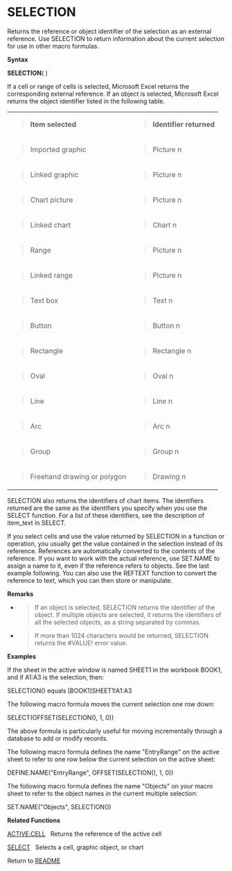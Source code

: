 # SELECTION

Returns the reference or object identifier of the selection as an
external reference. Use SELECTION to return information about the
current selection for use in other macro formulas.

**Syntax**

**SELECTION**( )

If a cell or range of cells is selected, Microsoft Excel returns the
corresponding external reference. If an object is selected, Microsoft
Excel returns the object identifier listed in the following table.

<table>
<tbody>
<tr class="odd">
<td><blockquote>
<p><strong>Item selected</strong></p>
</blockquote></td>
<td><blockquote>
<p><strong>Identifier returned</strong></p>
</blockquote></td>
</tr>
<tr class="even">
<td><blockquote>
<p>Imported graphic</p>
</blockquote></td>
<td><blockquote>
<p>Picture n</p>
</blockquote></td>
</tr>
<tr class="odd">
<td><blockquote>
<p>Linked graphic</p>
</blockquote></td>
<td><blockquote>
<p>Picture n</p>
</blockquote></td>
</tr>
<tr class="even">
<td><blockquote>
<p>Chart picture</p>
</blockquote></td>
<td><blockquote>
<p>Picture n</p>
</blockquote></td>
</tr>
<tr class="odd">
<td><blockquote>
<p>Linked chart</p>
</blockquote></td>
<td><blockquote>
<p>Chart n</p>
</blockquote></td>
</tr>
<tr class="even">
<td><blockquote>
<p>Range</p>
</blockquote></td>
<td><blockquote>
<p>Picture n</p>
</blockquote></td>
</tr>
<tr class="odd">
<td><blockquote>
<p>Linked range</p>
</blockquote></td>
<td><blockquote>
<p>Picture n</p>
</blockquote></td>
</tr>
<tr class="even">
<td><blockquote>
<p>Text box</p>
</blockquote></td>
<td><blockquote>
<p>Text n</p>
</blockquote></td>
</tr>
<tr class="odd">
<td><blockquote>
<p>Button</p>
</blockquote></td>
<td><blockquote>
<p>Button n</p>
</blockquote></td>
</tr>
<tr class="even">
<td><blockquote>
<p>Rectangle</p>
</blockquote></td>
<td><blockquote>
<p>Rectangle n</p>
</blockquote></td>
</tr>
<tr class="odd">
<td><blockquote>
<p>Oval</p>
</blockquote></td>
<td><blockquote>
<p>Oval n</p>
</blockquote></td>
</tr>
<tr class="even">
<td><blockquote>
<p>Line</p>
</blockquote></td>
<td><blockquote>
<p>Line n</p>
</blockquote></td>
</tr>
<tr class="odd">
<td><blockquote>
<p>Arc</p>
</blockquote></td>
<td><blockquote>
<p>Arc n</p>
</blockquote></td>
</tr>
<tr class="even">
<td><blockquote>
<p>Group</p>
</blockquote></td>
<td><blockquote>
<p>Group n</p>
</blockquote></td>
</tr>
<tr class="odd">
<td><blockquote>
<p>Freehand drawing or polygon</p>
</blockquote></td>
<td><blockquote>
<p>Drawing n</p>
</blockquote></td>
</tr>
</tbody>
</table>

SELECTION also returns the identifiers of chart items. The identifiers
returned are the same as the identifiers you specify when you use the
SELECT function. For a list of these identifiers, see the description of
item\_text in SELECT.

If you select cells and use the value returned by SELECTION in a
function or operation, you usually get the value contained in the
selection instead of its reference. References are automatically
converted to the contents of the reference. If you want to work with the
actual reference, use SET.NAME to assign a name to it, even if the
reference refers to objects. See the last example following. You can
also use the REFTEXT function to convert the reference to text, which
you can then store or manipulate.

**Remarks**

  - > If an object is selected, SELECTION returns the identifier of the
    > object. If multiple objects are selected, it returns the
    > identifiers of all the selected objects, as a string separated by
    > commas.

  - > If more than 1024 characters would be returned, SELECTION returns
    > the \#VALUE\! error value.


**Examples**

If the sheet in the active window is named SHEET1 in the workbook BOOK1,
and if A1:A3 is the selection, then:

SELECTION() equals \[BOOK1\]SHEET1\!A1:A3

The following macro formula moves the current selection one row down:

SELECT(OFFSET(SELECTION(), 1, 0))

The above formula is particularly useful for moving incrementally
through a database to add or modify records.

The following macro formula defines the name "EntryRange" on the active
sheet to refer to one row below the current selection on the active
sheet:

DEFINE.NAME("EntryRange", OFFSET(SELECTION(), 1, 0))

The following macro formula defines the name "Objects" on your macro
sheet to refer to the object names in the current multiple selection:

SET.NAME("Objects", SELECTION())

**Related Functions**

[ACTIVE.CELL](ACTIVE.CELL.md)&nbsp;&nbsp;&nbsp;Returns the reference of the active cell

[SELECT](SELECT.md)&nbsp;&nbsp;&nbsp;Selects a cell, graphic object, or chart



Return to [README](README.md)

